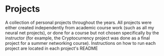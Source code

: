 # Projects
A collection of personal projects throughout the years. All projects were either created independently from academic course work (such as all my neural net projects), or done for a course but not chosen specifically by the instructor (for example, the Cryptocurrency project was done as a final project for a summer networking course).
Instructions on how to run each project are located in each project's README
